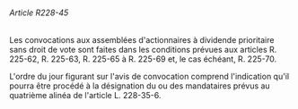 ###### Article R228-45

Les convocations aux assemblées d'actionnaires à dividende prioritaire sans droit de vote sont faites dans les conditions prévues aux articles R. 225-62, R. 225-63, R. 225-65 à R. 225-69 et, le cas échéant, R. 225-70.

L'ordre du jour figurant sur l'avis de convocation comprend l'indication qu'il pourra être procédé à la désignation du ou des mandataires prévus au quatrième alinéa de l'article L. 228-35-6.

